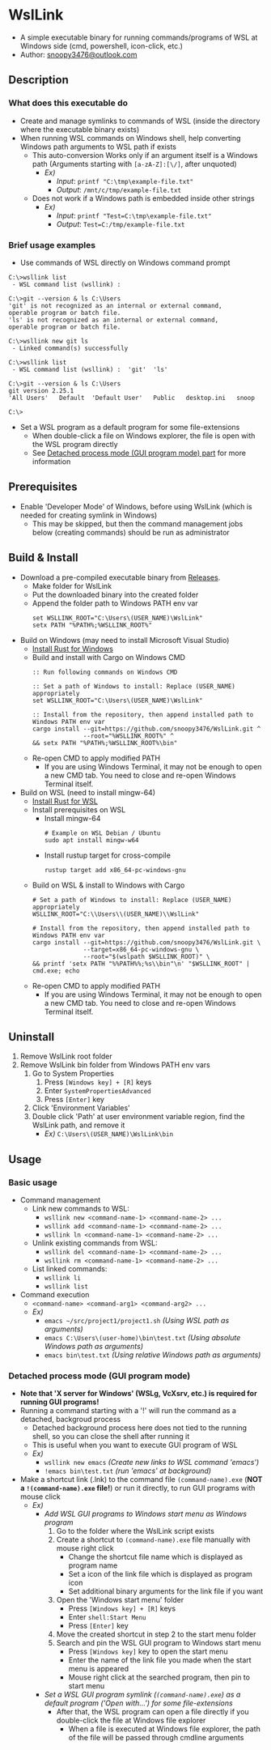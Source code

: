 # WslLink
- A simple executable binary for running commands/programs of WSL at Windows side (cmd, powershell, icon-click, etc.)
- Author: snoopy3476@outlook.com


## Description


### What does this executable do
- Create and manage symlinks to commands of WSL (inside the directory where the executable binary exists)
- When running WSL commands on Windows shell, help converting Windows path arguments to WSL path if exists
  - This auto-conversion Works only if an argument itself is a Windows path (Arguments starting with `[a-zA-Z]:[\/]`, after unquoted)
    - *Ex)*
      - *Input*: `printf "C:\tmp\example-file.txt"`
      - *Output*: `/mnt/c/tmp/example-file.txt`
  - Does not work if a Windows path is embedded inside other strings
    - *Ex)*
      - *Input*: `printf "Test=C:\tmp\example-file.txt"`
      - *Output*: `Test=C:/tmp/example-file.txt`


### Brief usage examples

- Use commands of WSL directly on Windows command prompt
```
C:\>wsllink list
 - WSL command list (wsllink) :  
 
C:\>git --version & ls C:\Users
'git' is not recognized as an internal or external command,
operable program or batch file.
'ls' is not recognized as an internal or external command,
operable program or batch file.

C:\>wsllink new git ls
 - Linked command(s) successfully

C:\>wsllink list
 - WSL command list (wsllink) :  'git'  'ls'

C:\>git --version & ls C:\Users
git version 2.25.1
'All Users'   Default  'Default User'   Public   desktop.ini   snoop

C:\>
```

- Set a WSL program as a default program for some file-extensions
  - When double-click a file on Windows explorer, the file is open with the WSL program directly
  - See [Detached process mode (GUI program mode) part](#detached-process-mode-gui-program-mode) for more information


## Prerequisites
- Enable 'Developer Mode' of Windows, before using WslLink (which is needed for creating symlink in Windows)
  - This may be skipped, but then the command management jobs below (creating commands) should be run as administrator


## Build & Install
- Download a pre-compiled executable binary from [Releases](https://github.com/snoopy3476/WslLink/releases).
  - Make folder for WslLink
  - Put the downloaded binary into the created folder
  - Append the folder path to Windows PATH env var
    ```
    set WSLLINK_ROOT="C:\Users\(USER_NAME)\WslLink"
    setx PATH "%PATH%;%WSLLINK_ROOT%"
    ```
- Build on Windows (may need to install Microsoft Visual Studio)
  - [Install Rust for Windows](https://www.rust-lang.org/tools/install)
  - Build and install with Cargo on Windows CMD
    ```
    :: Run following commands on Windows CMD
    
    :: Set a path of Windows to install: Replace (USER_NAME) appropriately
    set WSLLINK_ROOT="C:\Users\(USER_NAME)\WslLink"

    :: Install from the repository, then append installed path to Windows PATH env var
    cargo install --git=https://github.com/snoopy3476/WslLink.git ^
                  --root="%WSLLINK_ROOT%" ^
    && setx PATH "%PATH%;%WSLLINK_ROOT%\bin"
    ```
  - Re-open CMD to apply modified PATH
    - If you are using Windows Terminal, it may not be enough to open a new CMD tab.
      You need to close and re-open Windows Terminal itself.
- Build on WSL (need to install mingw-64)
  - [Install Rust for WSL](https://www.rust-lang.org/tools/install)
  - Install prerequisites on WSL
    - Install mingw-64
      ```
      # Example on WSL Debian / Ubuntu
      sudo apt install mingw-w64
      ```
    - Install rustup target for cross-compile
      ```
      rustup target add x86_64-pc-windows-gnu
      ```
  - Build on WSL & install to Windows with Cargo
    ```
    # Set a path of Windows to install: Replace (USER_NAME) appropriately
    WSLLINK_ROOT="C:\\Users\\(USER_NAME)\\WslLink"

    # Install from the repository, then append installed path to Windows PATH env var
    cargo install --git=https://github.com/snoopy3476/WslLink.git \
                  --target=x86_64-pc-windows-gnu \
                  --root="$(wslpath $WSLLINK_ROOT)" \
    && printf 'setx PATH "%%PATH%%;%s\\bin"\n' "$WSLLINK_ROOT" | cmd.exe; echo
    ```
  - Re-open CMD to apply modified PATH
    - If you are using Windows Terminal, it may not be enough to open a new CMD tab.
      You need to close and re-open Windows Terminal itself.


## Uninstall
1. Remove WslLink root folder
2. Remove WslLink bin folder from Windows PATH env vars
   1. Go to System Properties
      1. Press `[Windows key] + [R]` keys
      2. Enter `SystemPropertiesAdvanced`
      3. Press `[Enter]` key
   2. Click 'Environment Variables'
   3. Double click 'Path' at user environment variable region, find the WslLink path, and remove it
      - *Ex)* `C:\Users\(USER_NAME)\WslLink\bin`


## Usage
### Basic usage
- Command management
  - Link new commands to WSL:
    - `wsllink new <command-name-1> <command-name-2> ...`
    - `wsllink add <command-name-1> <command-name-2> ...`
    - `wsllink ln <command-name-1> <command-name-2> ...`
  - Unlink existing commands from WSL:
    - `wsllink del <command-name-1> <command-name-2> ...`
    - `wsllink rm <command-name-1> <command-name-2> ...`
  - List linked commands:
    - `wsllink li`
    - `wsllink list`
- Command execution
  - `<command-name> <command-arg1> <command-arg2> ...`
  - *Ex)*
    - `emacs ~/src/project1/project1.sh`           *(Using WSL path as arguments)*
    - `emacs C:\Users\(user-home)\bin\test.txt`    *(Using absolute Windows path as arguments)*
    - `emacs bin\test.txt`                         *(Using relative Windows path as arguments)*


### Detached process mode (GUI program mode)
- **Note that 'X server for Windows' (WSLg, VcXsrv, etc.) is required for running GUI programs!**
- Running a command starting with a '!' will run the command as a detached, backgroud process
  - Detached background process here does not tied to the running shell, so you can close the shell after running it
  - This is useful when you want to execute GUI program of WSL
  - *Ex)*
    - `wsllink new emacs`        *(Create new links to WSL command 'emacs')*
    - `!emacs bin\test.txt`      *(run 'emacs' at background)*
- Make a shortcut link (.lnk) to the command file `(command-name).exe` (**NOT a `!(command-name).exe` file!**) or run it directly, to run GUI programs with mouse click
  - *Ex)*
    - *Add WSL GUI programs to Windows start menu as Windows program*
      1. Go to the folder where the WslLink script exists
      2. Create a shortcut to `(command-name).exe` file manually with mouse right click
          - Change the shortcut file name which is displayed as program name
          - Set a icon of the link file which is displayed as program icon
          - Set additional binary arguments for the link file if you want
      3. Open the 'Windows start menu' folder
          - Press `[Windows key] + [R]` keys
          - Enter `shell:Start Menu`
          - Press `[Enter]` key
      4. Move the created shortcut in step 2 to the start menu folder
      5. Search and pin the WSL GUI program to Windows start menu
          - Press `[Windows key]` key to open the start menu
          - Enter the name of the link file you made when the start menu is appeared
          - Mouse right click at the searched program, then pin to start menu
    - *Set a WSL GUI program symlink (`(command-name).exe`) as a default program ('Open with...') for some file-extensions*
      - After that, the WSL program can open a file directly if you double-click the file at Windows file explorer
        - When a file is executed at Windows file explorer, the path of the file will be passed through cmdline arguments

<!--
### Notes for escaping string
- This script converts characters automatically as following:
  - `\` -> `/` (for passing relative path to WSL binaries)
    - To write a literal `\`, you must escape it with another leading `\`: so it will be `\\`
  - *Ex)*
    - *Input*: `printf \example\\\\strin\\g:\\ \\'[%%s]\\' "ARG-INPUT"`
    - *(After conversion by the script)*: `printf /example\\strin\g:\ \'[%s]\' "ARG-INPUT"` (<- actual input on WSL shell)
    - *Output*: `/example\string: '[ARG-INPUT]'`
- Of course, special characters of cmd/powershell themselves should be also escaped
-->